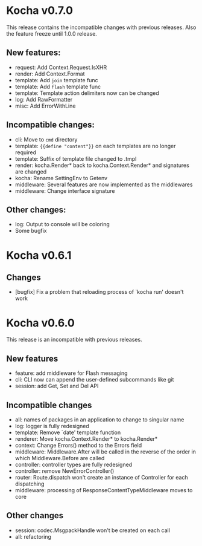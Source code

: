 # Kocha v0.7.0

This release contains the incompatible changes with previous releases.
Also the feature freeze until 1.0.0 release.

## New features:

* request: Add Context.Request.IsXHR
* render: Add Context.Format
* template: Add `join` template func
* template: Add `flash` template func
* template: Template action delimiters now can be changed
* log: Add RawFormatter
* misc: Add ErrorWithLine

## Incompatible changes:

* cli: Move to `cmd` directory
* template: `{{define "content"}}` on each templates are no longer required
* template: Suffix of template file changed to .tmpl
* render: kocha.Render* back to kocha.Context.Render* and signatures are changed
* kocha: Rename SettingEnv to Getenv
* middleware: Several features are now implemented as the middlewares
* middleware: Change interface signature

## Other changes:

* log: Output to console will be coloring
* Some bugfix

# Kocha v0.6.1

## Changes

* [bugfix] Fix a problem that reloading process of `kocha run' doesn't work

# Kocha v0.6.0

This release is an incompatible with previous releases.

## New features

* feature: add middleware for Flash messaging
* cli: CLI now can append the user-defined subcommands like git
* session: add Get, Set and Del API

## Incompatible changes

* all: names of packages in an application to change to singular name
* log: logger is fully redesigned
* template: Remove `date' template function
* renderer: Move kocha.Context.Render* to kocha.Render*
* context: Change Errors() method to the Errors field
* middleware: Middleware.After will be called in the reverse of the order in which Middleware.Before are called
* controller: controller types are fully redesigned
* controller: remove NewErrorController()
* router: Route.dispatch won't create an instance of Controller for each dispatching
* middleware: processing of ResponseContentTypeMiddleware moves to core

## Other changes

* session: codec.MsgpackHandle won't be created on each call
* all: refactoring
